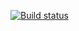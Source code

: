 [![Build status](https://ci.appveyor.com/api/projects/status/0jsrhn16plgksjr2?svg=true)](https://ci.appveyor.com/project/Zicio/map)